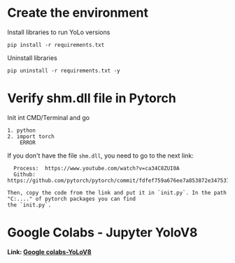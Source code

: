 
# Create the environment
Install libraries to run YoLo versions
```
pip install -r requirements.txt
```
Uninstall libraries
```
pip uninstall -r requirements.txt -y
```

# Verify shm.dll file in Pytorch

Init int CMD/Terminal and go
```
1. python
2. import torch
    ERROR
```

If you don't have the file `shm.dll`, you need to go to the next link:
```
  Process:  https://www.youtube.com/watch?v=ca34C8ZUI0A
  Github: https://github.com/pytorch/pytorch/commit/fdfef759a676ee7a853872e347537bc1e4b51390.

Then, copy the code from the link and put it in `init.py`. In the path "C:...." of pytorch packages you can find
the `init.py`.
```

# Google Colabs - Jupyter YoloV8

**Link: [Google colabs-YoLoV8](https://colab.research.google.com/drive/14iyHGM2w4S5QXWvJryMiFa0pXA-OB6CT?usp=sharing)**


